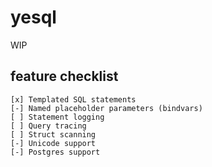 # yesql

WIP

## feature checklist

```
[x] Templated SQL statements  
[-] Named placeholder parameters (bindvars)  
[ ] Statement logging  
[ ] Query tracing  
[ ] Struct scanning  
[-] Unicode support  
[-] Postgres support
```
